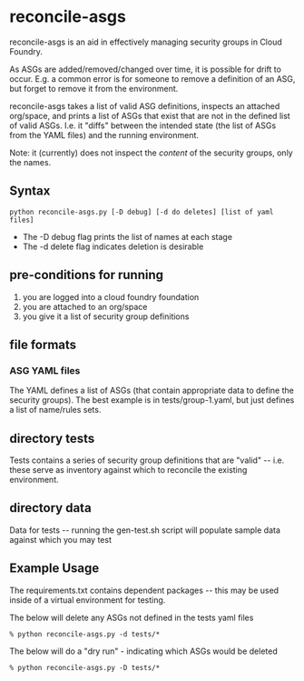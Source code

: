 # reconcile-asgs

reconcile-asgs is an aid in effectively managing security groups in
Cloud Foundry.

As ASGs are added/removed/changed over time, it is possible for drift
to occur.  E.g. a common error is for someone to remove a definition
of an ASG, but forget to remove it from the environment.

reconcile-asgs takes a list of valid ASG definitions, inspects an
attached org/space, and prints a list of ASGs that exist that are not
in the defined list of valid ASGs.  I.e. it "diffs" between the
intended state (the list of ASGs from the YAML files) and the running
environment.

Note: it (currently) does not inspect the *content* of the security
groups, only the names.

## Syntax
```
python reconcile-asgs.py [-D debug] [-d do deletes] [list of yaml files]
```
* The -D debug flag prints the list of names at each stage
* The -d delete flag indicates deletion is desirable

## pre-conditions for running
1. you are logged into a cloud foundry foundation
2. you are attached to an org/space
3. you give it a list of security group definitions

## file formats
### ASG YAML files
The YAML defines a list of ASGs (that contain appropriate data to
define the security groups).  The best example is in
tests/group-1.yaml, but just defines a list of name/rules sets.

## directory tests
Tests contains a series of security group definitions that are "valid"
-- i.e. these serve as inventory against which to reconcile the
existing environment.

## directory data
Data for tests -- running the gen-test.sh script will populate sample
data against which you may test

## Example Usage
The requirements.txt contains dependent packages -- this may be used
inside of a virtual environment for testing.

The below will delete any ASGs not defined in the tests yaml files
```
% python reconcile-asgs.py -d tests/*
```

The below will do a "dry run" - indicating which ASGs would be deleted
```
% python reconcile-asgs.py -D tests/*
```
